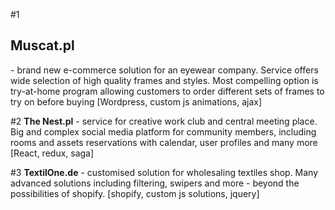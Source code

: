 

#1 <h2>Muscat.pl</h2> - brand new e-commerce solution for an eyewear company. Service offers wide selection of high quality frames and styles. Most compelling option is try-at-home program allowing customers to order different sets of frames to try on before buying 
[Wordpress, custom js animations, ajax]

#2 <b>The Nest.pl</b> - service for creative work club and central meeting place. Big and complex social media platform for community members, including rooms and assets reservations with calendar, user profiles and many more [React, redux, saga]

#3 <b>TextilOne.de</b> - customised solution for wholesaling textiles shop. Many advanced solutions including filtering, swipers and more -  beyond the possibilities of shopify. [shopify, custom js solutions, jquery]
